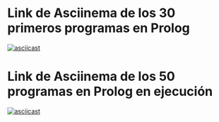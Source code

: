 # Link de Asciinema de los 30 primeros programas en Prolog
[![asciicast](https://asciinema.org/a/nTQrHuO2KaGh8pJQEheJSk1Sh.svg)](https://asciinema.org/a/nTQrHuO2KaGh8pJQEheJSk1Sh)

# Link de Asciinema de los 50 programas en Prolog en ejecución
[![asciicast](https://asciinema.org/a/t1spykd78Ettf8wfTDNTbdqyW.svg)](https://asciinema.org/a/t1spykd78Ettf8wfTDNTbdqyW)
